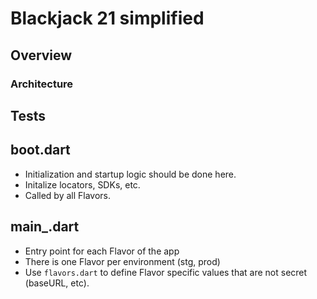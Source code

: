 # Blackjack 21 simplified

## Overview

### Architecture

## Tests

## boot.dart

- Initialization and startup logic should be done here.
- Initalize locators, SDKs, etc.
- Called by all Flavors.

## main_<flavor>.dart

- Entry point for each Flavor of the app
- There is one Flavor per environment (stg, prod)
- Use `flavors.dart` to define Flavor specific values that are not secret (baseURL, etc).
